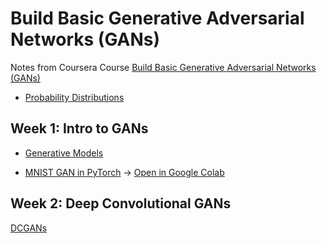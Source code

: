 # Build Basic Generative Adversarial Networks (GANs)

Notes from Coursera Course [Build Basic Generative Adversarial Networks (GANs)](https://www.coursera.org/learn/build-basic-generative-adversarial-networks-gans)

* [Probability Distributions](https://nbviewer.jupyter.org/github/thomd/coursera-build-basic-generative-adversarial-networks/blob/main/probability-distributions.ipynb)

## Week 1: Intro to GANs

* [Generative Models](https://nbviewer.jupyter.org/github/thomd/coursera-build-basic-generative-adversarial-networks/blob/main/generative-models.ipynb)

* [MNIST GAN in PyTorch](https://nbviewer.jupyter.org/github/thomd/coursera-build-basic-generative-adversarial-networks/blob/main/mnist-gan-pytorch.ipynb) &rarr; [Open in Google Colab](https://colab.research.google.com/github/thomd/coursera-build-basic-generative-adversarial-networks/blob/main/mnist-gan-pytorch.ipynb)

## Week 2: Deep Convolutional GANs

[DCGANs](https://nbviewer.jupyter.org/github/thomd/coursera-build-basic-generative-adversarial-networks/blob/main/deep-convolutional-gans.ipynb)

